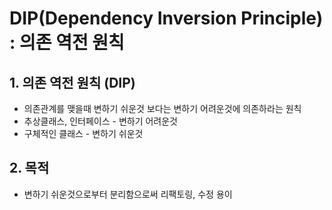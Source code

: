 # DIP(Dependency Inversion Principle) : 의존 역전 원칙

## 1. 의존 역전 원칙 (DIP)

- 의존관계를 맺을때 변하기 쉬운것 보다는 변하기 어려운것에 의존하라는 원칙
- 추상클래스, 인터페이스 - 변하기 어려운것
- 구체적인 클래스 - 변하기 쉬운것

## 2. 목적

- 변하기 쉬운것으로부터 분리함으로써 리팩토링, 수정 용이
